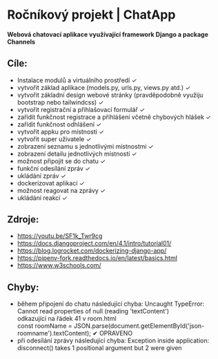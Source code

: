 # Ročníkový projekt | ChatApp
#### Webová chatovací aplikace využívající framework Django a package Channels

## Cíle:
- Instalace modulů a virtuálního prostředí &check;
- vytvořit základ aplikace (models.py, urls.py, views.py atd.) &check;
- vytvořit základní design webové stránky (pravděpodobně využiju bootstrap nebo tailwindcss) &check;
- vytvořit registrační a přihlašovací formulář &check;
- zařídit funkčnost registrace a přihlášení včetně chybových hlášek &check;
- zařídit funkčnost odhlášení &check;
- vytvořit appku pro místnosti &check;
- vytvořit super uživatele &check;
- zobrazení seznamu s jednotlivými místnostmi &check;
- zobrazení detailu jednotlivých místností &check;
- možnost připojit se do chatu &check;
- funkční odesílání zpráv &check;
- ukládání zpráv &check;
- dockerizovat aplikaci &check;
- možnost reagovat na zprávy &check;
- ukládání reakcí &check;

## Zdroje:
- https://youtu.be/SF1k_Twr9cg
- https://docs.djangoproject.com/en/4.1/intro/tutorial01/
- https://blog.logrocket.com/dockerizing-django-app/
- https://pipenv-fork.readthedocs.io/en/latest/basics.html
- https://www.w3schools.com/

## Chyby:
- během připojení do chatu následující chyba: Uncaught TypeError: Cannot read properties of null (reading 'textContent')<br/>
odkazující na řádek 41 v room.html <br/>
const roomName = JSON.parse(document.getElementById('json-roomname').textContent); &#10004; OPRAVENO
- při odesílání zprávy následující chyba: Exception inside application: disconnect() takes 1 positional argument but 2 were given
